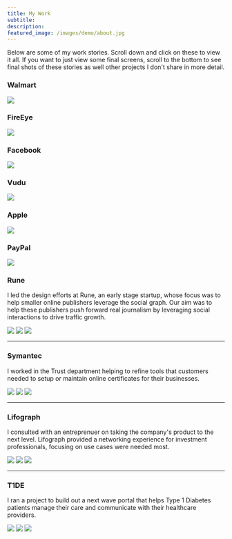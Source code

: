 ```yaml
---
title: My Work
subtitle: 
description: 
featured_image: /images/demo/about.jpg
---
```


Below are some of my work stories. Scroll down and click on these to view it all. If you want to just view some final screens, scroll to the bottom to see final shots of these stories as well other projects I don't share in more detail.

### Walmart
<a href="/project/walmart.html"><img src="/images/story-poster-walmart.png"></a>

### FireEye
<a href="/project/fireeye.html"><img src="/images/story-poster-fireeye.png"></a>

### Facebook
<a href="/project/facebook.html"><img src="/images/story-poster-facebook.png"></a>

### Vudu
<a href="/project/vudu.html"><img src="/images/story-poster-vudu.png"></a>

### Apple
<a href="/project/apple.html"><img src="/images/story-poster-apple.png"></a>

### PayPal
<a href="/project/paypal.html"><img src="/images/story-poster-paypal.png"></a>

### Rune

I led the design efforts at Rune, an early stage startup, whose focus was to help smaller online publishers leverage the social graph. Our aim was to help these publishers push forward real journalism by leveraging social interactions to drive traffic growth.

<div class="gallery" data-columns="3">
	<img src="/images/story-rune-2.png">
	<img src="/images/story-rune-3.png">
	<img src="/images/story-rune-6.png">
</div>

---

### Symantec

I worked in the Trust department helping to refine tools that customers needed to setup or maintain online certificates for their businesses.

<div class="gallery" data-columns="3">
	<img src="/images/story-rune-2.png">
	<img src="/images/story-rune-3.png">
	<img src="/images/story-rune-6.png">
</div>

---

### Lifograph

I consulted with an entreprenuer on taking the company's product to the next level. Lifograph provided a networking experience for investment professionals, focusing on use cases were needed most.

<div class="gallery" data-columns="3">
	<img src="/images/story-rune-2.png">
	<img src="/images/story-rune-3.png">
	<img src="/images/story-rune-6.png">
</div>

---

### T1DE

I ran a project to build out a next wave portal that helps Type 1 Diabetes patients manage their care and communicate with their healthcare providers.

<div class="gallery" data-columns="3">
	<img src="/images/story-rune-2.png">
	<img src="/images/story-rune-3.png">
	<img src="/images/story-rune-6.png">
</div>

